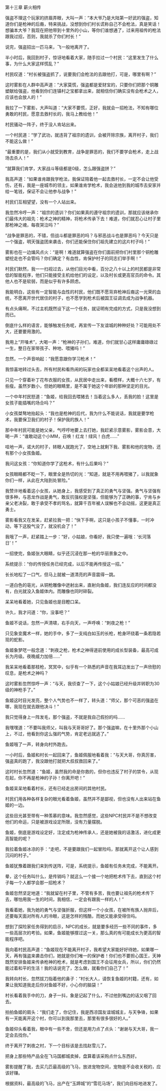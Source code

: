 第十三章 薪火相传


强盗不理这个玩家的挤眉弄眼，大叫一声：“本大爷乃是大陆第一好武的强盗，知道你们是枪神的后裔，特来挑战，没想到你们村长谎称自己不会枪法，真是笑话！想骗本大爷？我现在把他带到十里外的小山，等你们谁想通了，过来用祖传的枪法跟我过招，否则，我就杀了你们村长！”

说完，强盗招出一匹马来，飞一般地离开了。

半小时后，我回到村子，惊讶地看着大家，随手拉过一个村民：“这里发生了什么事，为什么大家这样慌乱？”

村民叹道：“村长被强盗抓了，说要我们会枪法的去跟他打，可是，哪里有啊？”

这时雾影在人群中高声道：“大家莫慌，强盗都是爱财宝的，只要你们把那个铜雕塑献给强盗，他看到你们连镇村之宝都拿出来，就相信你们确实没有会枪术之人，应该也会放人的！”

我拉了一下雾影，大声叫道：“大家不要慌，正好，我就会一招枪法，不知有哪位勇敢的村民，愿意去救村长的，我马上教给他！”

村民骚动一阵子，终于没人肯站出来。

一个村民道：“学了武功，就违背了祖宗的遗训，会被开除宗族，离开村子，我们不能这么做！”

“最重要的是，我们从小就受到教育，战争是罪恶的，我们不要学会枪术，走上战场去杀人！”

“就算我们肯学，大家战斗等级都是0级，怎么跟强盗拼？”

我高声道：“如果谁肯跟我学枪法，我保证陪着他一起去救村长，一定不会让他受伤，还有，我是一座城市的领主，如果谁肯学枪术，我会送他到我的城市去安家并给一笔钱，保证不会让他参与战争！”

村民们互相望望，没有一个人站出来。

我忽然冷哼一声：“祖宗的遗训？你们如果真的遵守祖宗的遗训，那就应该继承你们最伟大的祖先：枪术之神的精神，将枪术传承下去！难道，你们就忍心让村子里那枪神之魂，每夜哭泣吗？”

“战争是罪恶的，不错，但战斗都是罪恶的吗？与邪恶战斗也是罪恶吗？今天只是一个强盗，明天强盗团来袭击，你们还能保住你们祖先建立的这片村子吗！”

雾影也在一边煸风点火：“是啊！难道就算强盗在你们面前把你们村里那个铜枪雕塑挖走也不会管吗？你们确定？有血性，肯保护村子的同志们举手啊！”

村民们默然，我一一扫视过去，从他们目光中看，百分之八十以上的村民都是非常低的智能程序，他们只能接受主机给他们的设定，以及村长或更高官员的命令。其他人也不是软弱，而是似乎有许多顾虑。

我能明白，这些有一定智能与血性的村民，他们既不愿背弃枪神后裔这一光荣的血统，不愿离开世代居住的村子，也不愿学到枪术后被国王征调去成为战争机器。

有点头痛啊，不过主机既然设下这一个任务，就证明有完成的方式，只是我没想到而已。

倒底什么样的语言，能够触发任务呢，再宣传一下友谊城的种种好处？可能用处不大，还要要用激的。

我用上“开嗓术”，大喝一声：“枪神的子孙们，难道，你们就甘心这样庸庸碌碌过一生，整日在家带孩子、种地、喂猪吗！”

忽然，一个声音响起：“我愿意跟你学习枪术！”

我惊喜地转过头去，所有村民和看热闹的玩家也全都呆呆地看着这个出声的人。

只见一个穿着补丁花布衣服的女孩，从民居中走出来，看模样，大概十六七岁，有些瘦。虽然岁数小，但她的眼睛里，是不属于她这个年龄的那种坚定的目光。

一个中年村民怒道：“鱼姬，给我回去喂猪去！当着这么多人，丢我的脸！这里是女孩子能插嘴的场合吗？”

小女孩桀骜地抬起头：“我也是枪神的后代，我为什么不能说话，我就是要学枪术，我要保卫我们的村子！保护我的族人！”

那中年村民可能是她父亲，气哼哼地要上去打她，我赶紧示意雾影，雾影会意，大喝一声：“谁敢动这个小MM，召唤！红龙！绿风！白虎……”

哇地一声，诺大的村子，转眼人就跑光了，空地上就剩下我、雾影和他的宠物，还有那个小女孩鱼姬。

我问这女孩：“你知道你学了这枪术，有什么后果吗？”

女孩眼睛都不眨一下，眼里全是热切的光：“知道，就是不用再喂猪了，以我就象你们一样，从此在大陆到处冒险。”

我赞许地看着这小女孩，从她身上，我感受到了真正的勇气与坚强。勇气与坚强有很多种，与恶龙作战是勇气，敢反抗强权是坚强，但能够为了正确的事，宁肯与乡亲父老决裂，敢于承受不孝的骂名，就算千百年被人误解也不会动摇，这更是真正勇士。

雾影看我又在发呆，赶紧拉我一把：“快下手啊，这只是小孩子不懂事，一时冲动，等下这股气没了，就没机会了！”

我哦了一声，赶紧踏上一步：“好，小姑娘，你看好，我只使一遍哦：‘长河落日’！”

一招使完，鱼姬张大眼睛，似乎还沉浸在那一枪的华丽景象之中。

系统提示：“你的传授任务已经完成，以后不能再传授这一招。”

长长地松了一口气，但马上就被一道清亮的声音震得一跳。

一道白色的亳光，从铜枪雕像中迸射出来，直射向鱼姬，我们连反应的时间都没有，白光就没入鱼姬体内。而雕像也同时碎裂。

呆呆地看着她，只见鱼姬也是目瞪口呆。

许久，我才问道：“你，没事吧？”

鱼姬不说话，忽然一声清啸，右手向天，一声呼唤：“刺夜之枪！”

只见象变魔术一样，她的手中，多了一支纯白如玉的长枪，枪身环绕着一条若隐若现的蛇影。

鱼姬象梦呓一般念道：“刺夜之枪，枪术之神得道前使用的成长型装备，最高可成长为月级。夜晚威力加倍……”

我呆呆地看着那枝枪，冥冥中，似乎有一个熟悉的声音在我耳边发出了一声欣慰的叹息，是枪术之神吗？

这时雾影忽然惊呼一声：“与天，我侦查了一下，这个小姑娘已经升级并转职为30级的神枪手了。”

鱼姬这时目光发亮，整个人气势也不一样了，转头道：“师父，那个可恶的强盗在哪，我现在就去跟他决斗！”

我只觉得身上一阵发毛，那个强盗，不就是我自己假扮的吗……

我嘿嘿道：“不要叫我师父，叫我与天哥哥好了。那个强盗嘛，在十里外那个小山上，不过，他看到你这么强的气势，肯定老远就逃了。”

鱼姬哦了一声，转身向村外跑去。

一小时后，鱼姬和村长一起回来了，鱼姬佩服地看着我：“与天大哥，你真厉害，强盗真的跑了，我没跟他打就把大叔叔救回来了。”

这时村长忽然道：“鱼姬，虽然我的命是你救的，但你也违反了村子的禁令，从现在起，你不再是枪神的子孙！你离开吧！”

鱼姬呆呆地看着村长，还有已经走出房间的其他村民。

村民们用各种各样复杂的眼光看着鱼姬，虽然并不是鄙视，但也没有人出来站在鱼姬的一边。

这些目光甚至带有一种羡慕的意味。我忽然感觉，这些NPC村民并不是不想改变他们的命运，只是被游戏设定所限，没有力量摆脱。

鱼姬，倒底是游戏设定好，注定成为枪神传承人，还是她被我的话激活，进化成更高智能的呢？

我拉着鱼姬冰凉的手：“走吧，不是要跟我们一起冒险吗，那就离开这个让人感到沉闷的村子。”

鱼姬犹豫着跟我们来到传送阵，可是，系统提示，鱼姬有任务未完成，不能离开。

晕，这个任务叫什么，是传销吗？就这么一个接一个地把枪术传下去，直到这个村子每一个人都学会那一招枪术？

鱼姬忽然坚定地道：“我就留在村子里，不管有多苦，我也要让祖先的枪术传下去，哪怕用我一生的时间，我相信，一定会有跟我一样的人！”

我看着她，我为她的勇气与坚强折服，但这样一个小女孩，在被所有族人抛弃后，还要每天面对所有人的冷眼，这是怎样的残酷，而她又能承受得住吗。

想到了探险家任务得到的启示，NPC的成长，就是要多经历一些不同的事件，多一些高层次的考验。如果，鱼姬能够撑过这一关，那么真的有可能成长为更高的智能程序吧。

我向着村民高声道：“鱼姬现在不能离开村子，我希望大家能好好待她，如果哪一天，再有强盗来袭击你们，她就是你们唯一的保护者！你们也不要担心国王，天神既然安排鱼姬来传承枪神的枪术，就是考虑到国王不会征用女兵，所以，你们仍然能过着和平的生活！我的话说完了，怎么做，就看你们自己了！”

我转向村长，忽然拔刀指着他的鼻子：“村长大人，请恢复鱼姬的村籍，还有，如果让我知道我走后你对鱼姬不好，小心你的脑袋！”

村长看着我手中的刀，身子一抖，象是记起了什么，不过他到嘴边的话又咽了回去。

拍拍鱼姬的肩头：“我们走了，你记住，我是西凉国友谊城城主，与天争锋，如果有一天能离开这个村，你可以到我那里去，那里有很多很好的人。”

鱼姬仰头看着我，眼中有一些不舍，但还是用力点了点头：“谢谢与天大哥，我一定会去找你。”

终于离开了刺夜之村，下一个目标该是去找赵雪儿了。

把身上那些特产品全在飞马国都城卖掉，盘算着该采购点什么东西好。

雾影提醒了我，去买几匹最高级的飞马，放进宠物空间，宠物是不会收关税的，应该好赚。

根据资料，最高级的飞马，出产在“玉蹄城”的“雪花马场”，我们向目标地进发了。





